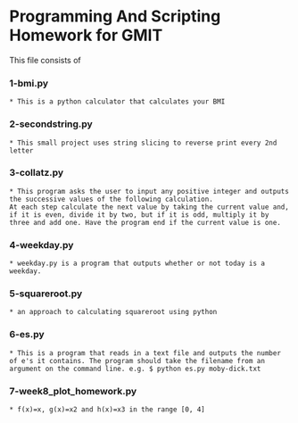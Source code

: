 # Programming And Scripting Homework for GMIT


This file consists of

### 1-bmi.py
	* This is a python calculator that calculates your BMI
### 2-secondstring.py
	* This small project uses string slicing to reverse print every 2nd letter
### 3-collatz.py
	* This program asks the user to input any positive integer and outputs the successive values of the following calculation.
	At each step calculate the next value by taking the current value and,
	if it is even, divide it by two, but if it is odd, multiply it by three and add one. Have the program end if the current value is one.
### 4-weekday.py
	* weekday.py is a program that outputs whether or not today is a weekday.
### 5-squareroot.py
	* an approach to calculating squareroot using python
### 6-es.py
	* This is a program that reads in a text file and outputs the number of e's it contains. The program should take the filename from an 
	argument on the command line. e.g. $ python es.py moby-dick.txt
### 7-week8_plot_homework.py
	* f(x)=x, g(x)=x2 and h(x)=x3 in the range [0, 4]